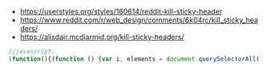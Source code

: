 - https://userstyles.org/styles/160614/reddit-kill-sticky-header
- https://www.reddit.com/r/web_design/comments/6k04rc/kill_sticky_headers/
- https://alisdair.mcdiarmid.org/kill-sticky-headers/

```javascript
//javascript:
(function(){(function () {var i, elements = document.querySelectorAll('body *');for (i = 0; i < elements.length; i++) {if (getComputedStyle(elements[i]).position === 'fixed') {elements[i].parentNode.removeChild(elements[i]);}}})()})()
```